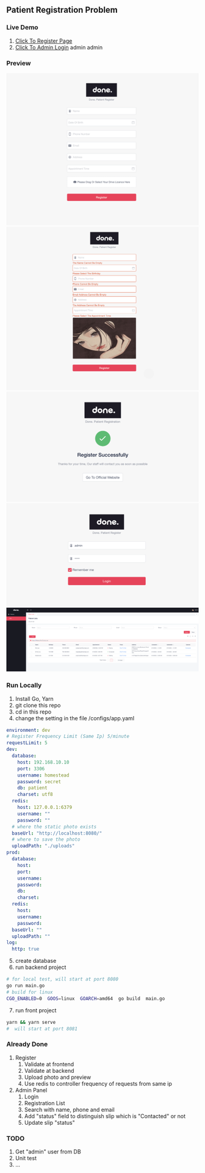 ## Patient Registration Problem

### Live Demo
1. [Click To Register Page](https://done.ohh.ink/register) 
2. [Click To Admin Login](https://done.ohh.ink/login) admin admin

### Preview
![Register](https://raw.githubusercontent.com/ouhaohan8023/patient/main/preview/1.png)
![Register Validate](https://raw.githubusercontent.com/ouhaohan8023/patient/main/preview/2.png)
![Register Successful](https://raw.githubusercontent.com/ouhaohan8023/patient/main/preview/3.png)
![Admin Login](https://raw.githubusercontent.com/ouhaohan8023/patient/main/preview/4.png)
![Registerion Slips](https://raw.githubusercontent.com/ouhaohan8023/patient/main/preview/5.png)

### Run Locally

1. Install Go, Yarn
2. git clone this repo
3. cd in this repo
4. change the setting in the file /configs/app.yaml
```yaml
environment: dev
# Register Frequency Limit (Same Ip) 5/minute
requestLimit: 5
dev:
  database:
    host: 192.168.10.10
    port: 3306
    username: homestead
    password: secret
    db: patient
    charset: utf8
  redis:
    host: 127.0.0.1:6379
    username: ""
    password: ""
  # where the static photo exists
  baseUrl: "http://localhost:8080/"
  # where to save the photo
  uploadPath: "./uploads"
prod:
  database:
    host: 
    port: 
    username: 
    password: 
    db: 
    charset: 
  redis:
    host: 
    username: 
    password: 
  baseUrl: ""
  uploadPath: ""
log:
  http: true
```
5. create database
6. run backend project
```bash
# for local test, will start at port 8080
go run main.go
# build for linux
CGO_ENABLED=0  GOOS=linux  GOARCH=amd64  go build  main.go
```
7. run front project
```bash
yarn && yarn serve
#  will start at port 8081
```

### Already Done

1. Register
   1. Validate at frontend
   2. Validate at backend
   3. Upload photo and preview
   4. Use redis to controller frequency of requests from same ip
2. Admin Panel
   1. Login
   2. Registration List
   3. Search with name, phone and email
   4. Add "status" field to distinguish slip which is "Contacted" or not
   5. Update slip "status"
   
### TODO
1. Get "admin" user from DB
2. Unit test
3. ...